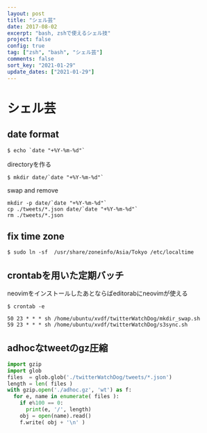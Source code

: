 ```yaml
---
layout: post
title: "シェル芸"
date: 2017-08-02
excerpt: "bash, zshで使えるシェル技"
project: false
config: true
tag: ["zsh", "bash", "シェル芸"]
comments: false
sort_key: "2021-01-29"
update_dates: ["2021-01-29"]
---
```


# シェル芸

## date format
 
```console
$ echo `date "+%Y-%m-%d"`
```

directoryを作る
```console
$ mkdir date/`date "+%Y-%m-%d"`
```

swap and remove 
```console
mkdir -p date/`date "+%Y-%m-%d"`
cp ./tweets/*.json date/`date "+%Y-%m-%d"`
rm ./tweets/*.json
```

## fix time zone

```console
$ sudo ln -sf  /usr/share/zoneinfo/Asia/Tokyo /etc/localtime
```

## crontabを用いた定期バッチ
neovimをインストールしたあとならばeditorabにneovimが使える  
```console
$ crontab -e
```

```console
50 23 * * * sh /home/ubuntu/xvdf/twitterWatchDog/mkdir_swap.sh
59 23 * * * sh /home/ubuntu/xvdf/twitterWatchDog/s3sync.sh
```

## adhocなtweetのgz圧縮

```python
import gzip
import glob
files  = glob.glob('./twitterWatchDog/tweets/*.json')
length = len( files )
with gzip.open('./adhoc.gz', 'wt') as f:
  for e, name in enumerate( files ):
    if e%100 == 0:
      print(e, '/', length)
    obj = open(name).read()
    f.write( obj + '\n' )
```
